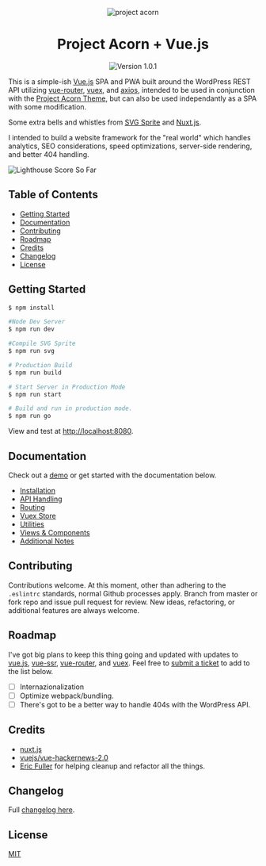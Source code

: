 <p align="center">
	<img src="https://user-images.githubusercontent.com/5230729/33617107-17ebf23c-d99c-11e7-8aa6-ec559bd23027.png" alt="project acorn" title="project acorn" />
</p>
<h1 align="center">Project Acorn + Vue.js</h1>
<p align="center">
	<img src="https://img.shields.io/badge/version-1.0.1-green.svg" alt="Version 1.0.1" />
</p>

This is a simple-ish [Vue.js](https://vuejs.org/) SPA and PWA built around the WordPress REST API utilizing [vue-router](https://router.vuejs.org/en/), [vuex](https://vuex.vuejs.org/en/intro.html), and [axios](https://github.com/axios/axios), intended to be used in conjunction with the [Project Acorn Theme](https://github.com/jomurgel/project-acorn), but can also be used independantly as a SPA with some modification.

Some extra bells and whistles from [SVG Sprite](https://github.com/jkphl/svg-sprite) and [Nuxt.js](https://nuxtjs.org/).

I intended to build a website framework for the "real world" which handles analytics, SEO considerations, speed optimizations, server-side rendering, and better 404 handling.

![Lighthouse Score So Far](https://user-images.githubusercontent.com/5230729/36620553-da7efd3c-18b0-11e8-9602-b19d485bccab.jpg)

## Table of Contents
  * [Getting Started](#getting-started)
  * [Documentation](#documentation)
  * [Contributing](#contributing)
  * [Roadmap](#roadmap)
  * [Credits](#credits)
  * [Changelog](#changelog)
  * [License](#license)

## Getting Started
``` bash
$ npm install
```

``` bash
#Node Dev Server
$ npm run dev

#Compile SVG Sprite
$ npm run svg

# Production Build
$ npm run build

# Start Server in Production Mode
$ npm run start

# Build and run in production mode.
$ npm run go
```

View and test at [http://localhost:8080](http://localhost:8080).

## Documentation
Check out a [demo](https://node.jomurgel.com/) or get started with the documentation below.

  * [Installation](https://github.com/jomurgel/project-acorn-ssr/blob/master/docs/installation.md)
  * [API Handling](https://github.com/jomurgel/project-acorn-ssr/blob/master/docs/api.md)
  * [Routing](https://github.com/jomurgel/project-acorn-ssr/blob/master/docs/router.md)
  * [Vuex Store](https://github.com/jomurgel/project-acorn-ssr/blob/master/docs/store.md)
  * [Utilities](https://github.com/jomurgel/project-acorn-ssr/blob/master/docs/utilities.md)
  * [Views & Components](https://github.com/jomurgel/project-acorn-ssr/blob/master/docs/views.md)
  * [Additional Notes](https://github.com/jomurgel/project-acorn-ssr/blob/master/docs/additional.md)

## Contributing
Contributions welcome. At this moment, other than adhering to the `.eslintrc` standards, normal Github processes apply. Branch from master or fork repo and issue pull request for review. New ideas, refactoring, or additional features are always welcome.

## Roadmap
I've got big plans to keep this thing going and updated with updates to [vue.js](https://vuejs.org/v2/guide/), [vue-ssr](https://ssr.vuejs.org/en/), [vue-router](https://router.vuejs.org/en/), and [vuex](https://vuex.vuejs.org/en/intro.html). Feel free to [submit a ticket](https://github.com/jomurgel/project-acorn-ssr/issues) to add to the list below.

- [ ] Internazionalization
- [ ] Optimize webpack/bundling.
- [ ] There's got to be a better way to handle 404s with the WordPress API.

## Credits
- [nuxt.js](https://nuxtjs.org/)
- [vuejs/vue-hackernews-2.0](https://github.com/vuejs/vue-hackernews-2.0)
- [Eric Fuller](https://github.com/efuller) for helping cleanup and refactor all the things.

## Changelog
Full [changelog here](https://github.com/jomurgel/project-acorn-ssr/blob/master/CHANGELOG.md).

## License
[MIT](https://opensource.org/licenses/MIT)
